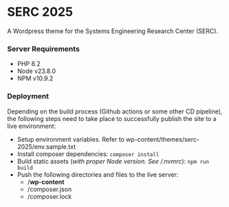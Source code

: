 # SERC 2025

A Wordpress theme for the Systems Engineering Research Center (SERC).

### Server Requirements

- PHP 8.2
- Node v23.8.0
- NPM v10.9.2

### Deployment

Depending on the build process (Github actions or some other CD pipeline), the following steps need to take place to successfully publish the site to a live environment:

- Setup environment variables. Refer to wp-content/themes/serc-2025/env.sample.txt
- Install composer dependencies: `composer install`
- Build static assets (_with proper Node version. See /.nvmrc_): `npm run build`
- Push the following directories and files to the live server:
  - /**wp-content**
  - /composer.json
  - /composer.lock
